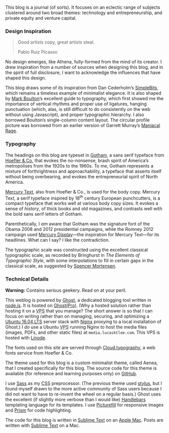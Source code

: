 <p class="lede">This blog is a journal (of sorts). It focuses on an eclectic range of subjects clustered around two broad themes: technology and entrepreneurship, and private equity and venture capital.</p>

### Design Inspiration

> Good artists copy, great artists steal.
> <footer><span class="author">Pablo Ruiz Picasso</span></footer>

No design emerges, like Athena, fully-formed from the mind of its creator. I drew inspiration from a number of sources when designing this blog, and in the spirit of full disclosure, I want to acknowledge the influences that have shaped this design.

This blog draws some of its inspiration from Dan Cederholm’s [SimpleBits](http://simplebits.com/), which remains a timeless example of minimalist elegance. It is also shaped by [Mark Boulton](http://www.markboulton.co.uk/)’s excellent guide to typography, which first showed me the importance of vertical rhythms and proper use of ligatures, hanging punctuation (which, alas, is still difficult to do consistently on the web without using Javascript), and proper typographic hierarchy. I also borrowed Boulton’s single-column content layout. The circular profile picture was borrowed from an earlier version of Garrett Murray’s [Maniacal Rage](http://log.maniacalrage.net/).

### Typography

The headings on this blog are typeset in [Gotham](http://www.typography.com/fonts/gotham/overview/), a sans serif typeface from [Hoefler & Co.](http://www.typography.com/) that evokes the no-nonsense, brash spirit of America’s metropolises from the 1920s to the 1960s.  To me, Gotham represents a mixture of forthrightness and approachability, a typeface that asserts itself without being overbearing, and evokes the entrepreneurial spirit of North America.

[Mercury Text](http://www.typography.com/fonts/mercury-text/overview/), also from Hoefler &#38; Co., is used for the body copy. Mercury Text, a serif typeface  inspired by 18<sup>th</sup> century European punchcutters, is a compact typeface that works well at various body copy sizes. It evokes a sense of *history*, of thick books and old magazines, and contrasts well with the bold sans serif letters of Gotham.

Parenthetically, I _am_ aware that Gotham was the signature font of the Obama 2008 and 2012 presidential campaigns, while the Romney 2012 campaign used [Mercury Display](http://www.typography.com/fonts/mercury-display/overview/)—the inspiration for Mercury Text—for its headlines. What can I say? I like the contradiction.

The typographic scale was constructed using the excellent classical typographic scale, as recorded by Bringhurst in <cite>The Elements of Typographic Style</cite>, with some interpolations to fill in certain gaps in the classical scale, as suggested by [Spencer Mortensen](http://spencermortensen.com).

### Technical Details

**Warning:** Contains serious geekery. Read on at your peril.

This weblog is powered by [Ghost](https://ghost.org/), a dedicated blogging tool written in [node.js](http://nodejs.org). It is hosted on [Ghost(Pro)](https://ghost.org/pricing/). (Why a hosted solution rather than hosting it on a <abbr title="Virtual Private Server">VPS</abbr> that you manage? The short answer is so that I can focus on writing rather than on managing, securing, and optimizing a [Ubuntu 16.04 LTS](http://www.ubuntu.com/server) server stack with [Nginx](http://nginx.org) proxying to a local installation of Ghost.) I _do_ use a Ubuntu <abbr title="Virtual Private Server">VPS</abbr> running Nginx to host the media files (images, <abbr>PDF</abbr>s, and other static files) at <code>media.lucasktlee.com</code>. This <abbr>VPS</abbr> is hosted with [Linode](https://www.linode.com/?r=207f6f1d092495fe166bbe861402e2b8c4aa2a8d).

The fonts used on this site are served through [Cloud.typography](http://www.typography.com/cloud/welcome/), a web fonts service from Hoefler &#38; Co.

The theme used for this blog is a custom minimalist theme, called Aenea, that I created specifically for this blog. The source code for this theme is available (for reference and learning purposes only) on [GitHub](https://github.com/lucasktlee/aenea).

I use [Sass](http://sass-lang.com/) as my <abbr title="Cascading Style Sheets">CSS</abbr> preprocessor. (The previous theme used [stylus](https://learnboost.github.io/stylus/), but I found myself drawn to the more active community of Sass users because I did not want to have to re-invent the wheel on a regular basis.) Ghost uses the excellent (if slightly more verbose than I would like) [Handlebars](http://handlebarsjs.com) templating language for its templates. I use [Picturefill](http://scottjehl.github.io/picturefill/) for responsive images and [Prism](http://prismjs.com/) for code highlighting.

The code for this blog is written in [Sublime Text](http://www.sublimetext.com/) on an [Apple Mac](http://www.apple.com/mac/). Posts are written with [Sublime Text](http://www.sublimetext.com/) on a Mac.
